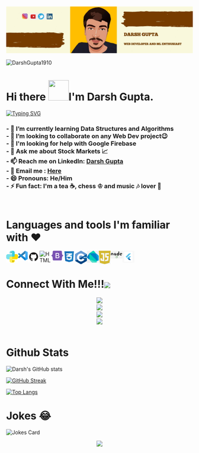 [![MastHead](https://github.com/DarshGupta1910/DarshGupta1910/blob/main/Darsh%20Gupta.jpg)](https://www.linkedin.com/in/darsh-gupta-1910/)


<p align="left"> <img src="https://komarev.com/ghpvc/?username=DarshGupta1910&label=Profile%20Views&color=orange&style=flat-square" alt="DarshGupta1910"></p>

<h1>Hi there <img src="https://github.com/mitul3737/mitul3737/blob/main/Wave.gif" height="55px" width="55px">I'm Darsh Gupta. </h1>

[![Typing SVG](https://readme-typing-svg.herokuapp.com?color=F75305&center=true&vCenter=true&lines=Passionate+Developer+from+India)](https://git.io/typing-svg)
<h3>
- 🌱 I’m currently learning Data Structures and Algorithms <br>
- 👯 I’m looking to collaborate on any Web Dev project😉 <br>
- 🤔 I'm looking for help with Google Firebase <br>
- 💬 Ask me about Stock Markets 📈 <br>
  - 📫 Reach me on LinkedIn: <a href = "https://www.linkedin.com/in/darsh-gupta-1910/">Darsh Gupta</a><br>
  - 📧 Email me : <a href = "mailto:darsh.gupta2020@vitstudent.ac.in">Here</a> <br>
- 😄 Pronouns: He/Him <br>
- ⚡ Fun fact: I'm a tea ☕, chess ♔  and music 🎶 lover 💖<br>
</h3>
<br>

# Languages and tools I'm familiar with ❤️

[<img align="left" alt="Python" width="32px" src="https://github.com/DarshGupta1910/DarshGupta1910/blob/main/logo/python.svg" />](https://python.org/)
[<img align="left" alt="Visual Studio Code" width="26px" src="https://github.com/DarshGupta1910/DarshGupta1910/blob/main/logo/VS_Code.png" />](https://code.visualstudio.com/)
[<img align="left" alt="GitHub" width="32px" src="https://github.com/DarshGupta1910/DarshGupta1910/blob/main/logo/github.png" />](https://git-scm.com/)
[<img align="left" alt="HTML" width="32px" src="https://raw.githubusercontent.com/DarshGupta1910/DarshGupta1910/main/logo/html_5.ico" />](https://developer.mozilla.org/en-US/docs/Web/Guide/HTML/HTML5)
[<img align="left" alt="Bootstrap" width="32px" src="https://github.com/DarshGupta1910/DarshGupta1910/blob/main/logo/Bootstrap.svg" />](https://getbootstrap.com/)
[<img align="left" alt="CSS" width="32px" src="https://github.com/DarshGupta1910/DarshGupta1910/blob/main/logo/CSS.png" />](https://en.wikipedia.org/wiki/CSS)
[<img align="left" alt="C++" width="32px" src="https://github.com/DarshGupta1910/DarshGupta1910/blob/main/logo/C_plus_Plus.png" />](https://en.wikipedia.org/wiki/C%2B%2B)
[<img align="left" alt="Dart" width="32px" src="https://github.com/DarshGupta1910/DarshGupta1910/blob/main/logo/Dart.png" />](https://dart.dev/)
[<img align="left" alt="JS" width="32px" src="https://github.com/DarshGupta1910/DarshGupta1910/blob/main/logo/JS.png" />](https://www.javascript.com/)
[<img align="left" alt="NodeJS" width="32px" src="https://github.com/DarshGupta1910/DarshGupta1910/blob/main/logo/Mode_js.jpg" />](https://nodejs.org/en/)
[<img align="left" alt="Flutter" width="32px" src="https://github.com/DarshGupta1910/DarshGupta1910/blob/main/logo/flutter.jpg" />](https://flutter.dev/?gclid=CjwKCAjwy42FBhB2EiwAJY0yQsKAjYwyoGC9AjN8ryVKrnXX4qKrEAtCoocfv2GFtgDJKwgbcVfX_xoC9nUQAvD_BwE&gclsrc=aw.ds)
<br>
<br>

<div align="left">
<h1 align="left">Connect With Me!!!<img align="center" src="https://github.com/CyberBoyAyush/CyberBoyAyush/blob/master/gifs/Handshake.gif" height="33px" /></h1>
<center>
<a href="https://twitter.com/The_Darsh_Gupta"><img src="https://img.icons8.com/nolan/64/twitter.png"/></a>
</center> 
<center>
<a href="mailto:darsh.gupta2020@vitstudent.ac.in"><img src="https://img.icons8.com/nolan/64/new-post.png"/></a>
</center>
<center>
<a href="https://www.instagram.com/darsh_gupta_1910/"><img src="https://img.icons8.com/nolan/64/instagram-new.png"/></a>
</center>
<center>
<a href="https://www.linkedin.com/in/darsh-gupta-1910/"><img src="https://img.icons8.com/nolan/64/linkedin.png"/></a>
</center>
</div>    
<br>

# Github Stats 

![Darsh's GitHub stats](https://github-readme-stats.vercel.app/api?username=DarshGupta1910&show_icons=true&theme=onedark)

[![GitHub Streak](http://github-readme-streak-stats.herokuapp.com?user=DarshGupta1910&theme=onedark&hide_border=true)](https://git.io/streak-stats)

[![Top Langs](https://github-readme-stats.vercel.app/api/top-langs/?username=DarshGupta1910&layout=compact)](https://github.com/anuraghazra/github-readme-stats)

# Jokes 😂

<!-- Markdown -->
![Jokes Card](https://readme-jokes.vercel.app/api)
<p align="center">
    <img src="https://img.shields.io/badge/THANKS%20FOR-VISITING%20❤-red?style=for-the-badge&logo=github"/>
</p>




